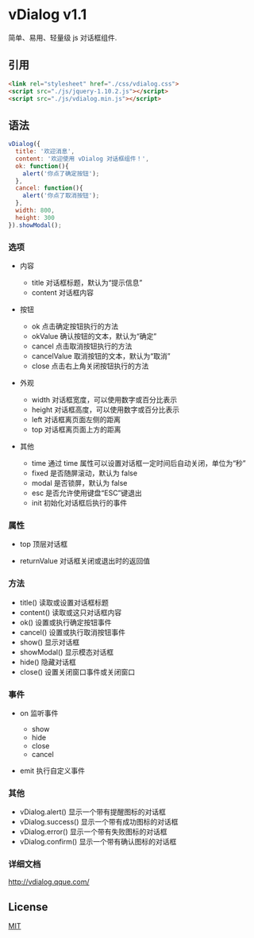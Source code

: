 # vDialog v1.1

  简单、易用、轻量级 js 对话框组件.

## 引用

```html
<link rel="stylesheet" href="./css/vdialog.css">
<script src="./js/jquery-1.10.2.js"></script>
<script src="./js/vdialog.min.js"></script>
```

## 语法

```js
vDialog({
  title: '欢迎消息',
  content: '欢迎使用 vDialog 对话框组件！',
  ok: function(){
    alert('你点了确定按钮');
  },
  cancel: function(){
    alert('你点了取消按钮');
  },
  width: 800,
  height: 300
}).showModal();
```

### 选项

* 内容

  * title 对话框标题，默认为“提示信息”
  * content 对话框内容

* 按钮

  * ok 点击确定按钮执行的方法
  * okValue 确认按钮的文本，默认为“确定”
  * cancel 点击取消按钮执行的方法
  * cancelValue 取消按钮的文本，默认为“取消”
  * close 点击右上角关闭按钮执行的方法

* 外观

  * width 对话框宽度，可以使用数字或百分比表示
  * height 对话框高度，可以使用数字或百分比表示
  * left 对话框离页面左侧的距离
  * top 对话框离页面上方的距离

* 其他
  * time 通过 time 属性可以设置对话框一定时间后自动关闭，单位为“秒”
  * fixed 是否随屏滚动，默认为 false
  * modal 是否锁屏，默认为 false
  * esc 是否允许使用键盘“ESC”键退出
  * init 初始化对话框后执行的事件

### 属性

* top 顶层对话框

* returnValue 对话框关闭或退出时的返回值

### 方法

* title() 读取或设置对话框标题
* content() 读取或这只对话框内容
* ok() 设置或执行确定按钮事件
* cancel() 设置或执行取消按钮事件
* show() 显示对话框
* showModal() 显示模态对话框
* hide() 隐藏对话框
* close() 设置关闭窗口事件或关闭窗口

### 事件

* on 监听事件

  * show
  * hide
  * close
  * cancel

* emit 执行自定义事件

### 其他

* vDialog.alert() 显示一个带有提醒图标的对话框
* vDialog.success() 显示一个带有成功图标的对话框
* vDialog.error() 显示一个带有失败图标的对话框
* vDialog.confirm() 显示一个带有确认图标的对话框

### 详细文档

http://vdialog.qque.com/


## License

  [MIT](LICENSE)